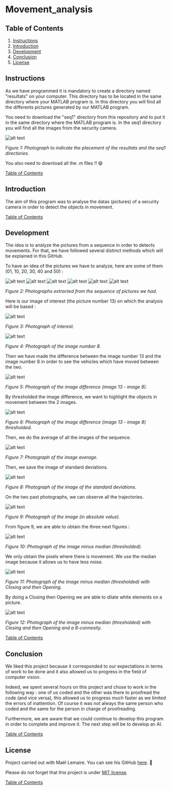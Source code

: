 # Movement_analysis

<a name="table_of_contents"/>

## Table of Contents
1. [Instructions](#instructions_)
2. [Introduction](#introduction_)
3. [Development](#development_) 
4. [Conclusion](#conclusion_)
5. [License](#license_)

<a name="instructions_"/>

## Instructions

As we have programmed it is mandatory to create a directory named "resultats" on your computer. This directory has to be located in the same directory where your MATLAB program is. In this directory you will find all the differents pictures generated by our MATLAB program.

You need to download the "seq1" directory from this repository and to put it in the same directory where the MATLAB program is. In the seq1 directory you will find all the images from the security camera.

![alt text](https://github.com/Clerbout-Francois/Movement_analysis/blob/main/Image1.png?raw=true)

_Figure 1: Photograph to indicate the placement of the resultats and the seq1 directories._

You also need to download all the .m files !! :smile:

[Table of Contents](#table_of_contents)
<a name="introduction_"/>

## Introduction

The aim of this program was to analyse the datas (pictures) of a security camera in order to detect the objects in movement.

[Table of Contents](#table_of_contents)
<a name="development_"/>

## Development

The idea is to analyze the pictures from a sequence in order to detects movements. For that, we have followed several distinct methods which will be explained in this GitHub.

To have an idea of the pictures we have to analyze, here are some of them (01, 10, 20, 30, 40 and 50) :

![alt text](https://github.com/Clerbout-Francois/Movement_analysis/blob/main/seq1/seq1_01.jpg?raw=true)
![alt text](https://github.com/Clerbout-Francois/Movement_analysis/blob/main/seq1/seq1_10.jpg?raw=true)
![alt text](https://github.com/Clerbout-Francois/Movement_analysis/blob/main/seq1/seq1_20.jpg?raw=true)
![alt text](https://github.com/Clerbout-Francois/Movement_analysis/blob/main/seq1/seq1_30.jpg?raw=true)
![alt text](https://github.com/Clerbout-Francois/Movement_analysis/blob/main/seq1/seq1_40.jpg?raw=true)
![alt text](https://github.com/Clerbout-Francois/Movement_analysis/blob/main/seq1/seq1_50.jpg?raw=true)

_Figure 2: Photographs extracted from the sequence of pictures we had._

Here is our image of interest (the picture number 13) on which the analysis will be based : 

![alt text](https://github.com/Clerbout-Francois/Movement_analysis/blob/main/resultats/11_image_num_13.jpg?raw=true)

_Figure 3: Photograph of interest._

![alt text](https://github.com/Clerbout-Francois/Movement_analysis/blob/main/resultats/12_image_num_13-5.jpg?raw=true)

_Figure 4: Photograph of the image number 8._

Then we have made the difference between the image number 13 and the image number 8 in order to see the vehicles which have moved between the two.

![alt text](https://github.com/Clerbout-Francois/Movement_analysis/blob/main/resultats/13_diff_image___delta_i_5.jpg?raw=true)

_Figure 5: Photograph of the image difference (image 13 - image 8)._

By thresholded the image difference, we want to highlight the objects in movement between the 2 images.

![alt text](https://github.com/Clerbout-Francois/Movement_analysis/blob/main/resultats/14_th_diff_image___delta_i_5___k_th_4.0.jpg?raw=true)

_Figure 6: Photograph of the image difference (image 13 - image 8) thresholded._

Then, we do the average of all the images of the sequence.

![alt text](https://github.com/Clerbout-Francois/Movement_analysis/blob/main/resultats/101_Image_of_averages.jpg?raw=true)

_Figure 7: Photograph of the image average._

Then, we save the image of standard deviations.

![alt text](https://github.com/Clerbout-Francois/Movement_analysis/blob/main/resultats/102_Image_of_standard_deviations.jpg?raw=true)

_Figure 8: Photograph of the image of the standard deviations._

On the two past photographs, we can observe all the trajectories.

![alt text](https://github.com/Clerbout-Francois/Movement_analysis/blob/main/resultats/113_abs_diff_image___delta_i_5.jpg?raw=true)

_Figure 9: Photograph of the image (in absolute value)._

From figure 9, we are able to obtain the three next figures :

![alt text](https://github.com/Clerbout-Francois/Movement_analysis/blob/main/resultats/122_th_diff_image_minus_median___k_th_4.0.jpg?raw=true)

_Figure 10: Photograph of the image minus median (thresholded)._

We only obtain the pixels where there is movement. We use the median image because it allows us to have less noise.

![alt text](https://github.com/Clerbout-Francois/Movement_analysis/blob/main/resultats/212_Ferm_Ouv_th_diff_image_minus_median___k_th_4.0.jpg?raw=true)

_Figure 11: Photograph of the image minus median (thresholded) with Closing and then Opening._

By doing a Closing then Opening we are able to dilate white elements on a picture.

![alt text](https://github.com/Clerbout-Francois/Movement_analysis/blob/main/resultats/214_RCC8_Ferm_Ouv_th_diff_image_minus_median___k_th_4.0.jpg?raw=true)

_Figure 12: Photograph of the image minus median (thresholded) with Closing and then Opening and a 8-connexity._

[Table of Contents](#table_of_contents)
<a name="conclusion_"/>

## Conclusion

We liked this project because it corresponded to our expectations in terms of work to be done and it also allowed us to progress in the field of computer vision. 

Indeed, we spent several hours on this project and chose to work in the following way : one of us coded and the other was there to proofread the code (and vice versa), this allowed us to progress much faster as we limited the errors of inattention. Of course it was not always the same person who coded and the same for the person in charge of proofreading.

Furthermore, we are aware that we could continue to develop this program in order to complete and improve it. The next step will be to develop an AI.

[Table of Contents](#table_of_contents)
<a name="license_"/>

## License
Project carried out with Maël Lemaire. You can see his GitHub [here](https://github.com/lemaireMael). :hugs:

Please do not forget that this project is under [MIT license](https://choosealicense.com/licenses/mit/).



[Table of Contents](#table_of_contents)
